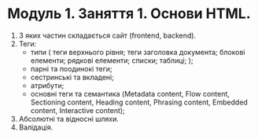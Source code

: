 # Модуль 1. Заняття 1. Основи HTML.

1.  З яких частин складається сайт (frontend, backend).
2.  Теги:
    - типи ( теги верхнього рівня; теги заголовка документа; блокові елементи;
      рядкові елементи; списки; таблиці; );
    - парні та поодинокі теги;
    - сестринські та вкладені;
    - атрибути;
    - основні теги та семантика (Metadata content, Flow content, Sectioning
      content, Heading content, Phrasing content, Embedded content, Interactive
      content);
3.  Абсолютні та відносні шляхи.
4.  Валідація.
